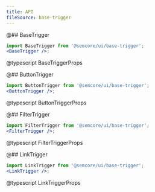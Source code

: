 ```yaml
---
title: API
fileSource: base-trigger
---
```


@## BaseTrigger

```jsx
import BaseTrigger from '@semcore/ui/base-trigger';
<BaseTrigger />;
```

@typescript BaseTriggerProps

@## ButtonTrigger

```jsx
import ButtonTrigger from '@semcore/ui/base-trigger';
<ButtonTrigger />;
```

@typescript ButtonTriggerProps

@## FilterTrigger

```jsx
import FilterTrigger from '@semcore/ui/base-trigger';
<FilterTrigger />;
```

@typescript FilterTriggerProps

@## LinkTrigger

```jsx
import LinkTrigger from '@semcore/ui/base-trigger';
<LinkTrigger />;
```

@typescript LinkTriggerProps
